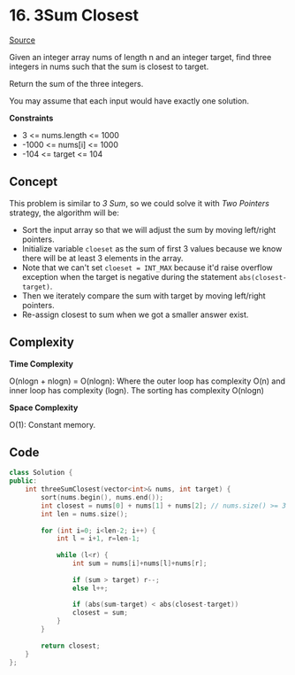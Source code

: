 # 16. 3Sum Closest

[Source](https://leetcode.com/problems/3sum-closest/)  

Given an integer array nums of length n and an integer target, find three integers in nums such that the sum is closest to target.

Return the sum of the three integers.

You may assume that each input would have exactly one solution.

**Constraints**

* 3 <= nums.length <= 1000
* -1000 <= nums[i] <= 1000
* -104 <= target <= 104

## Concept

This problem is similar to *3 Sum*, so we could solve it with *Two Pointers* strategy, the algorithm will be:  

* Sort the input array so that we will adjust the sum by moving left/right pointers.
* Initialize variable `cloeset` as the sum of first 3 values because we know there will be at least 3 elements in the array.
* Note that we can't set `cloeset = INT_MAX` because it'd raise overflow exception when the target is negative during the statement `abs(closest-target)`.
* Then we iterately compare the sum with target by moving left/right pointers.
* Re-assign closest to sum when we got a smaller answer exist.

## Complexity

**Time Complexity**  

O(nlogn + nlogn) = O(nlogn): Where the outer loop has complexity O(n) and inner loop has complexity (logn). The sorting has complexity O(nlogn)

**Space Complexity**  

O(1): Constant memory.

## Code
```c++
class Solution {
public:
    int threeSumClosest(vector<int>& nums, int target) {
        sort(nums.begin(), nums.end());
        int closest = nums[0] + nums[1] + nums[2]; // nums.size() >= 3 && cannot be INT_MAX since abs(closest-target) may cause overflow with case [1,1,1,1] -100
        int len = nums.size();
        
        for (int i=0; i<len-2; i++) {
            int l = i+1, r=len-1;
            
            while (l<r) {
                int sum = nums[i]+nums[l]+nums[r];
                
                if (sum > target) r--;
                else l++;    
                
                if (abs(sum-target) < abs(closest-target))
                closest = sum;
            }
        }
        
        return closest;
    }
};
```
